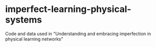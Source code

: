 # imperfect-learning-physical-systems
Code and data used in "Understanding and embracing imperfection in physical learning networks"
